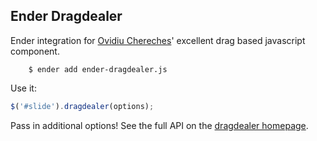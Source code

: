 Ender Dragdealer
-------
Ender integration for [Ovidiu Chereches](http://ovidiu.ch)' excellent drag based javascript component.

		$ ender add ender-dragdealer.js

Use it:

``` js
$('#slide').dragdealer(options);
```

Pass in additional options! See the full API on the [dragdealer homepage](http://code.ovidiu.ch/dragdealer).